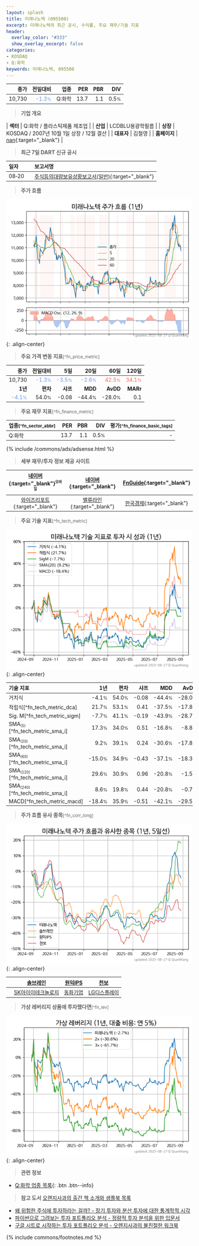 ```yaml
---
layout: splash
title: 미래나노텍 (095500)
excerpt: 미래나노텍의 최근 공시, 수익률, 주요 재무/기술 지표
header:
  overlay_color: "#333"
  show_overlay_excerpt: false
categories:
- KOSDAQ
- Q:화학
keywords: 미래나노텍, 095500
---
```


| **종가** | **전일대비** | **업종** | **PER** | **PBR** | **DIV** |
| -------: | -----------: | -------: | ------: | ------: | ------: |
| 10,730 | <span style="color: cornflowerblue">-1.3<small>%</small></span> | Q:화학 | 13.7 | 1.1 | 0.5<small>%</small> |

<!-- more -->


> **기업 개요**<a id="company"></a>

| <span style="white-space:nowrap;">**섹터**</span> | Q:화학 / 플라스틱제품 제조업 |
| <span style="white-space:nowrap;">**산업**</span> | LCDBLU용광학필름 |
| <span style="white-space:nowrap;">**상장**</span> | KOSDAQ / 2007년 10월 1일 상장 / 12월 결산 |
| <span style="white-space:nowrap;">**대표자**</span> | 김철영 |
| <span style="white-space:nowrap;">**홈페이지**</span> | [nan](nan){:target="_blank"} |


> **최근 7일 DART 신규 공시**<a id="dart"></a>

| **일자** |      | **보고서명** |
| :------- | :--- | :----------- |
| 08&#x2011;20 | | [주식등의대량보유상황보고서(일반)](https://dart.fss.or.kr/dsaf001/main.do?rcpNo=20250820000078){:target="_blank"} |


> **주가 흐름**<a id="price"></a>

![095500](/stock/images/095500.png){: .align-center}


> **주요 가격 변동 지표**<small>[^fn_price_metric]</small>

| **종가** | **전일대비** | **5일** | **20일** | **60일** | **120일** |
| -------: | -----------: | ------: | -------: | -------: | --------: |
| 10,730 | <span style="color: cornflowerblue">-1.3<small>%</small></span> | <span style="color: cornflowerblue">-3.5<small>%</small></span> | <span style="color: cornflowerblue">-2.6<small>%</small></span> | <span style="color: tomato">42.5<small>%</small></span> | <span style="color: tomato">34.1<small>%</small></span> |
| **1년** | **편차** | **샤프** | **MDD** | **AvDD** | **MARr** |
| <span style="color: cornflowerblue">-4.1<small>%</small></span> | 54.0<small>%</small> | -0.08 | -44.4<small>%</small> | -28.0<small>%</small> | 0.1 |


> **주요 재무 지표**<small>[^fn_finance_metric]</small>

| **업종**<small>[^fn_sector_abbr]</small> | **PER** | **PBR** | **DIV** | **평가**<small>[^fn_finance_basic_tags]</small> |
| :--------------------------------------- | ------: | ------: | ------: | ----------------------------------------------: |
| Q:화학 | 13.7 | 1.1 | 0.5<small>%</small> | - |



{% include /commons/ads/adsense.html %}

> **세부 재무/투자 정보 제공 사이트**

| [네이버](https://m.stock.naver.com/domestic/stock/095500/finance/summary){:target="_blank"}<sup><small>모바일</small></sup> | [네이버](https://finance.naver.com/item/coinfo.naver?code=095500){:target="_blank"} | [FnGuide](https://comp.fnguide.com/SVO2/ASP/SVD_Invest.asp?gicode=A095500&MenuYn=Y){:target="_blank"} |
| :---: | :---: | :---: |
| [와이즈리포트](https://comp.wisereport.co.kr/company/c1040001.aspx?cmp_cd=095500){:target="_blank"} | [밸류라인](https://www.valueline.co.kr/finance/summary/095500){:target="_blank"} | [한국경제](https://markets.hankyung.com/stock/095500/financial-summary){:target="_blank"} |


> **주요 기술 지표**<small>[^fn_tech_metric]</small>


![095500](/stock/images/095500_tech.png){: .align-center}

| **기술 지표** | **1년** | **편차** | **샤프** | **MDD** | **AvDD** |
| :------------ | ------: | -----------: | -------: | ------: | -------: |
| 거치식 | -4.1<small>%</small> | 54.0<small>%</small> | -0.08 | -44.4<small>%</small> | -28.0<small>%</small> |
| 적립식[^fn_tech_metric_dca] | 21.7<small>%</small> | 53.1<small>%</small> | 0.41 | -37.5<small>%</small> | -17.8<small>%</small> |
| Sig. M[^fn_tech_metric_sigm] | -7.7<small>%</small> | 41.1<small>%</small> | -0.19 | -43.9<small>%</small> | -28.7<small>%</small> |
| SMA<small><sub>(5)</sub></small>[^fn_tech_metric_sma_i] | 17.3<small>%</small> | 34.0<small>%</small> | 0.51 | -16.8<small>%</small> | -8.8<small>%</small> |
| SMA<small><sub>(20)</sub></small>[^fn_tech_metric_sma_i] | 9.2<small>%</small> | 39.1<small>%</small> | 0.24 | -30.6<small>%</small> | -17.8<small>%</small> |
| SMA<small><sub>(60)</sub></small>[^fn_tech_metric_sma_i] | -15.0<small>%</small> | 34.9<small>%</small> | -0.43 | -37.1<small>%</small> | -18.3<small>%</small> |
| SMA<small><sub>(120)</sub></small>[^fn_tech_metric_sma_i] | 29.6<small>%</small> | 30.9<small>%</small> | 0.96 | -20.8<small>%</small> | -1.5<small>%</small> |
| SMA<small><sub>(240)</sub></small>[^fn_tech_metric_sma_i] | 8.6<small>%</small> | 19.8<small>%</small> | 0.44 | -20.8<small>%</small> | -0.7<small>%</small> |
| MACD[^fn_tech_metric_macd] | -18.4<small>%</small> | 35.9<small>%</small> | -0.51 | -42.1<small>%</small> | -29.5<small>%</small> |


> **주가 흐름 유사 종목**<a id="corr"></a><small>[^fn_corr_long]</small>

![095500](/stock/images/095500_corr.png){: .align-center}

|       | [솔브레인](/357780/) | [원익IPS](/240810/) | [천보](/278280/) |
| :---: | :------------------------------------: | :------------------------------------: | :------------------------------------: |
|       | [SK아이이테크놀로지](/361610/) | [동화기업](/025900/) | [LG디스플레이](/034220/) |


> **가상 레버리지 상품에 투자했다면**<a id="2x"></a><small>[^fn_lev]</small>

![095500](/stock/images/095500_2x.png){: .align-center}


> **관련 정보**

- [Q:화학 업종 목록](/stats/sector/kosdaq_업종_화학_종목/){: .btn .btn--info}

> **참고 도서** [오렌지사과의 출간 책 소개와 샘플북 목록](https://kongdori.tistory.com/691)

- [왜 위험한 주식에 투자하라는 걸까? - 장기 투자와 분산 투자에 대한 통계학적 시각](https://kongdori.tistory.com/421)
- [파이썬으로 그려보는 투자 포트폴리오 분석  - 정량적 투자 분석을 위한 입문서](https://kongdori.tistory.com/643)
- [구글 시트로 시작하는 투자 포트폴리오 분석 - 오렌지사과의 불친절한 워크북](https://kongdori.tistory.com/449)


{% include commons/footnotes.md %}